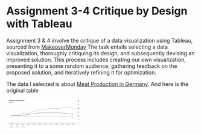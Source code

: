 # Assignment 3-4 Critique by Design with Tableau

Assignment 3 & 4 involve the critique of a data visualization using Tableau, sourced from [MakeoverMonday](https://www.makeovermonday.co.uk/data/) 
The task entails selecting a data visualization, thoroughly critiquing its design, and subsequently devising an improved solution. This process includes creating our own visualization, presenting it to a some random audience, gathering feedback on the proposed solution, and iteratively refining it for optimization.

The data I selected is about [Meat Production in Germany](https://www.destatis.de/EN/Press/2023/02/PE23_051_413.html). 
And here is the original table

<img src="MeatProduction.png" width="200"/>
